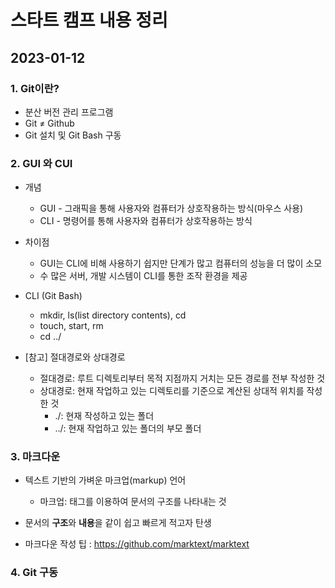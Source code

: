 # 스타트 캠프 내용 정리

## 2023-01-12
### 1. Git이란?
- 분산 버전 관리 프로그램
- Git ≠ Github
- Git 설치 및 Git Bash 구동

### 2.  GUI 와 CUI
- 개념
  - GUI - 그래픽을 통해 사용자와 컴퓨터가 상호작용하는 방식(마우스 사용)
  - CLI - 명령어를 통해 사용자와 컴퓨터가 상호작용하는 방식
  
- 차이점
  - GUI는 CLI에 비해 사용하기 쉽지만 단계가 많고 컴퓨터의 성능을 더 많이 소모
  - 수 많은 서버, 개발 시스템이 CLI를 통한 조작 환경을 제공
- CLI (Git Bash)
    - mkdir, ls(list directory contents), cd
    - touch, start, rm
    - cd ../

- [참고] 절대경로와 상대경로
    - 절대경로: 루트 디렉토리부터 목적 지점까지 거치는 모든 경로를 전부 작성한 것
    - 상대경로: 현재 작업하고 있는 디렉토리를 기준으로 계산된 상대적 위치를 작성한 것
        - ./: 현재 작성하고 있는 폴더
        - ../: 현재 작업하고 있는 폴더의 부모 폴더

### 3. 마크다운
- 텍스트 기반의 가벼운 마크업(markup) 언어
    - 마크업: 태그를 이용하여 문서의 구조를 나타내는 것
- 문서의 **구조**와 **내용**을 같이 쉽고 빠르게 적고자 탄생

- 마크다운 작성 팁 : https://github.com/marktext/marktext

### 4. Git 구동


